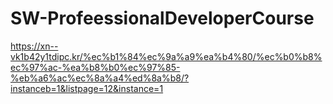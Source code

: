 # SW-ProfeessionalDeveloperCourse 

https://xn--vk1b42y1tdipc.kr/%ec%b1%84%ec%9a%a9%ea%b4%80/%ec%b0%b8%ec%97%ac-%ea%b8%b0%ec%97%85-%eb%a6%ac%ec%8a%a4%ed%8a%b8/?instanceb=1&listpage=12&instance=1